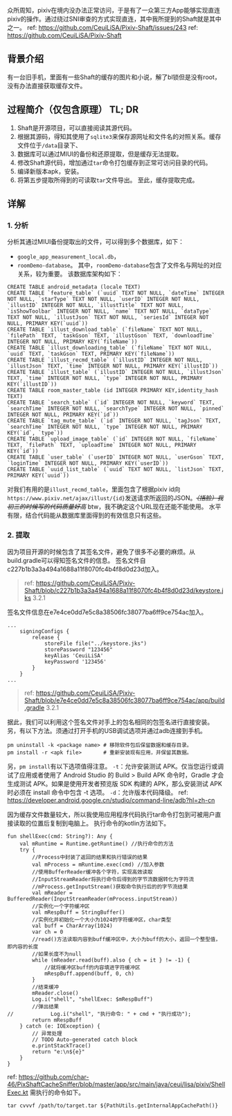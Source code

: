 众所周知，pixiv在境内没办法正常访问，于是有了一众第三方App能够实现直连pixiv的操作。通过绕过SNI审查的方式实现直连，其中我所提到的Shaft就是其中之一。
ref: https://github.com/CeuiLiSA/Pixiv-Shaft/issues/243
ref: https://github.com/CeuiLiSA/Pixiv-Shaft

## 背景介绍
有一台旧手机，里面有一些Shaft的缓存的图片和小说，解了bl锁但是没有root，没有办法直接获取缓存文件。
## 过程简介（仅包含原理） TL; DR
 1. Shaft是开源项目，可以直接阅读其源代码。
 2. 根据其源码，得知其使用了`sqlite3`来保存源网址和文件名的对照关系。缓存文件位于`/data`目录下、
 3. 数据库可以通过MIUI的备份和还原提取，但是缓存无法提取。
 4. 修改Shaft源代码，增加通过`tar`命令打包缓存到正常可访问目录的代码。
 5. 编译新版本apk，安装。
 6. 将第五步提取所得到的可读取`tar`文件导出。
至此，缓存提取完成。
## 详解
### 1. 分析
分析其通过MIUI备份提取出的文件，可以得到多个数据库，如下：
 + `google_app_measurement_local.db`，
 + `roomDemo-database`。
其中，`roomDemo-database`包含了文件名与网址的对应关系，较为重要。
该数据库架构如下：
```
CREATE TABLE android_metadata (locale TEXT)
CREATE TABLE `feature_table` (`uuid` TEXT NOT NULL, `dateTime` INTEGER NOT NULL, `starType` TEXT NOT NULL, `userID` INTEGER NOT NULL, `illustID` INTEGER NOT NULL, `illustTitle` TEXT NOT NULL, `isShowToolbar` INTEGER NOT NULL, `name` TEXT NOT NULL, `dataType` TEXT NOT NULL, `illustJson` TEXT NOT NULL, `seriesId` INTEGER NOT NULL, PRIMARY KEY(`uuid`))
CREATE TABLE `illust_download_table` (`fileName` TEXT NOT NULL, `filePath` TEXT, `taskGson` TEXT, `illustGson` TEXT, `downloadTime` INTEGER NOT NULL, PRIMARY KEY(`fileName`))
CREATE TABLE `illust_downloading_table` (`fileName` TEXT NOT NULL, `uuid` TEXT, `taskGson` TEXT, PRIMARY KEY(`fileName`))
CREATE TABLE `illust_recmd_table` (`illustID` INTEGER NOT NULL, `illustJson` TEXT, `time` INTEGER NOT NULL, PRIMARY KEY(`illustID`))
CREATE TABLE `illust_table` (`illustID` INTEGER NOT NULL, `illustJson` TEXT, `time` INTEGER NOT NULL, `type` INTEGER NOT NULL, PRIMARY KEY(`illustID`))
CREATE TABLE room_master_table (id INTEGER PRIMARY KEY,identity_hash TEXT)
CREATE TABLE `search_table` (`id` INTEGER NOT NULL, `keyword` TEXT, `searchTime` INTEGER NOT NULL, `searchType` INTEGER NOT NULL, `pinned` INTEGER NOT NULL, PRIMARY KEY(`id`))
CREATE TABLE `tag_mute_table` (`id` INTEGER NOT NULL, `tagJson` TEXT, `searchTime` INTEGER NOT NULL, `type` INTEGER NOT NULL, PRIMARY KEY(`id`, `type`))
CREATE TABLE `upload_image_table` (`id` INTEGER NOT NULL, `fileName` TEXT, `filePath` TEXT, `uploadTime` INTEGER NOT NULL, PRIMARY KEY(`id`))
CREATE TABLE `user_table` (`userID` INTEGER NOT NULL, `userGson` TEXT, `loginTime` INTEGER NOT NULL, PRIMARY KEY(`userID`))
CREATE TABLE `uuid_list_table` (`uuid` TEXT NOT NULL, `listJson` TEXT, PRIMARY KEY(`uuid`))
```
对我们有用的是`illust_recmd_table`，里面包含了根据pixiv id向`https://www.pixiv.net/ajax/illust/{id}`发送请求所返回的JSON。~~*（捂脸）我初三的时候写的代码质量好高*~~ btw，我不确定这个URL现在还能不能使用。
水平有限，结合代码能从数据库里面得到的有效信息只有这些。
### 2. 提取
因为项目开源的时候包含了其签名文件，避免了很多不必要的麻烦。从build.gradle可以得知签名文件的信息。
签名文件自c227b1b3a3a494a1688a11f8070fc4b4f8d0d23d加入。
> ref: https://github.com/CeuiLiSA/Pixiv-Shaft/blob/c227b1b3a3a494a1688a11f8070fc4b4f8d0d23d/keystore.jks
> 3.2.1
>  

签名文件信息在e7e4ce0dd7e5c8a38506fc38077ba6ff9ce754ac加入。
```
...
    signingConfigs {
        release {
            storeFile file("../keystore.jks")
            storePassword "123456"
            keyAlias 'CeuiLiSA'
            keyPassword '123456'
        }
    }
...
```
> ref: https://github.com/CeuiLiSA/Pixiv-Shaft/blob/e7e4ce0dd7e5c8a38506fc38077ba6ff9ce754ac/app/build.gradle
> 3.2.1
> 

据此，我们可以利用这个签名文件对手上的包名相同的包签名进行直接安装。
另，有以下方法。须通过打开手机的USB调试选项并通过adb连接到手机。
```
pm uninstall -k <package name> # 移除软件包后保留数据和缓存目录。
pm install -r <apk file>       # 重新安装现有应用，并保留其数据。
```
另，`pm install`有以下选项值得注意。
`-t`：允许安装测试 APK。仅当您运行或调试了应用或者使用了 Android Studio 的 Build > Build APK 命令时，Gradle 才会生成测试 APK。如果是使用开发者预览版 SDK 构建的 APK，那么安装测试 APK 时必须在 install 命令中包含 -t 选项。
`-d`：允许版本代码降级。
ref: https://developer.android.google.cn/studio/command-line/adb?hl=zh-cn

因为缓存文件数量较大，所以我使用应用程序代码执行tar命令打包到可被用户直接读取的位置后复制到电脑上。
执行命令的kotlin方法如下。
```
fun shellExec(cmd: String?): Any {
    val mRuntime = Runtime.getRuntime() //执行命令的方法
    try {
        //Process中封装了返回的结果和执行错误的结果
        val mProcess = mRuntime.exec(cmd) //加入参数
        //使用BufferReader缓冲各个字符，实现高效读取
        //InputStreamReader将执行命令后得到的字节流数据转化为字符流
        //mProcess.getInputStream()获取命令执行后的的字节流结果
        val mReader = BufferedReader(InputStreamReader(mProcess.inputStream))
        //实例化一个字符缓冲区
        val mRespBuff = StringBuffer()
        //实例化并初始化一个大小为1024的字符缓冲区，char类型
        val buff = CharArray(1024)
        var ch = 0
        //read()方法读取内容到buff缓冲区中，大小为buff的大小，返回一个整型值，即内容的长度
        //如果长度不为null
        while (mReader.read(buff).also { ch = it } != -1) {
            //就将缓冲区buff的内容填进字符缓冲区
            mRespBuff.append(buff, 0, ch)
        }
        //结束缓冲
        mReader.close()
        Log.i("shell", "shellExec: $mRespBuff")
        //弹出结果
//            Log.i("shell", "执行命令: " + cmd + "执行成功");
        return mRespBuff
    } catch (e: IOException) {
        // 异常处理
        // TODO Auto-generated catch block
        e.printStackTrace()
        return "e:\n${e}"
    }
}
```
ref: https://github.com/char-46/PixShaftCacheSniffer/blob/master/app/src/main/java/ceui/lisa/pixiv/ShellExec.kt
需执行的命令如下。
```
tar cvvvf /path/to/target.tar ${PathUtils.getInternalAppCachePath()}
```
